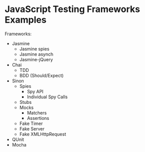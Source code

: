 # JavaScript Testing Frameworks Examples #

Frameworks:

- Jasmine
    - Jasmine spies
    - Jasmine asynch
    - Jasmine-jQuery
- Chai
    - TDD
    - BDD (Should/Expect)
- Sinon
    - Spies
        - Spy API
        - Individual Spy Calls
    - Stubs
    - Mocks
        - Matchers
        - Assertions
    - Fake Timer
    - Fake Server
    - Fake XMLHttpRequest
- QUnit
- Mocha